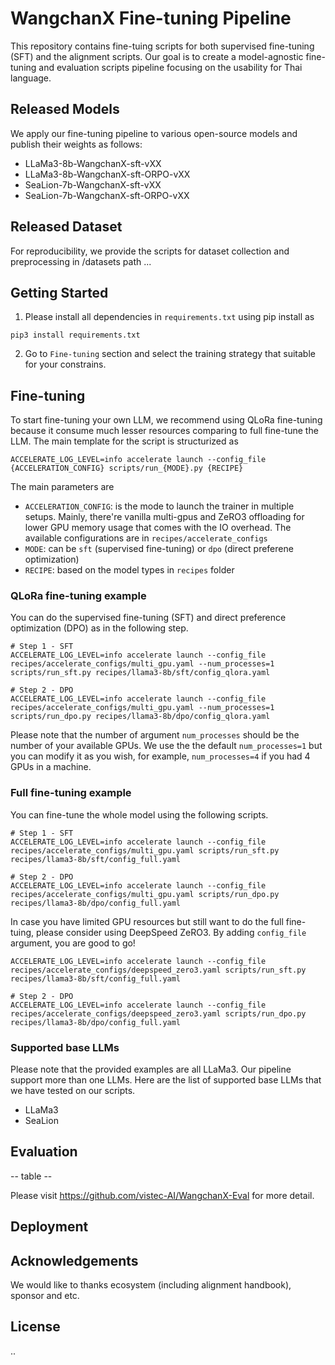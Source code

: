# WangchanX Fine-tuning Pipeline
This repository contains fine-tuing scripts for both supervised fine-tuning (SFT) and the alignment scripts. Our goal is to create a model-agnostic fine-tuning and evaluation scripts pipeline focusing on the usability for Thai language.

## Released Models
We apply our fine-tuning pipeline to various open-source models and publish their weights as follows:
- LLaMa3-8b-WangchanX-sft-vXX
- LLaMa3-8b-WangchanX-sft-ORPO-vXX
- SeaLion-7b-WangchanX-sft-vXX
- SeaLion-7b-WangchanX-sft-ORPO-vXX

## Released Dataset
For reproducibility, we provide the scripts for dataset collection and preprocessing in /datasets path ...

## Getting Started

1. Please install all dependencies in `requirements.txt` using pip install as
```
pip3 install requirements.txt
```

2. Go to `Fine-tuning` section and select the  training strategy that suitable for your constrains.

## Fine-tuning

To start fine-tuning your own LLM, we recommend using QLoRa fine-tuning because it consume much lesser resources comparing to full fine-tune the LLM. The main template for the script is structurized as 
```
ACCELERATE_LOG_LEVEL=info accelerate launch --config_file {ACCELERATION_CONFIG} scripts/run_{MODE}.py {RECIPE}
```
The main parameters are
- `ACCELERATION_CONFIG`: is the mode to launch the trainer in multiple setups. Mainly, there're vanilla multi-gpus and ZeRO3 offloading for lower GPU memory usage that comes with the IO overhead. The available configurations are in `recipes/accelerate_configs`
- `MODE`: can be `sft` (supervised fine-tuning) or `dpo` (direct preferene optimization)
- `RECIPE`: based on the model types in `recipes` folder


### QLoRa fine-tuning example

You can do the supervised fine-tuning (SFT) and direct preference optimization (DPO) as in the following step.

```
# Step 1 - SFT
ACCELERATE_LOG_LEVEL=info accelerate launch --config_file recipes/accelerate_configs/multi_gpu.yaml --num_processes=1 scripts/run_sft.py recipes/llama3-8b/sft/config_qlora.yaml

# Step 2 - DPO
ACCELERATE_LOG_LEVEL=info accelerate launch --config_file recipes/accelerate_configs/multi_gpu.yaml --num_processes=1 scripts/run_dpo.py recipes/llama3-8b/dpo/config_qlora.yaml
```

Please note that the number of argument `num_processes` should be the number of your available GPUs. We use the the default `num_processes=1` but you can modify it as you wish, for example, `num_processes=4` if you had 4 GPUs in a machine.

### Full fine-tuning example
You can fine-tune the whole model using the following scripts.
```
# Step 1 - SFT
ACCELERATE_LOG_LEVEL=info accelerate launch --config_file recipes/accelerate_configs/multi_gpu.yaml scripts/run_sft.py recipes/llama3-8b/sft/config_full.yaml

# Step 2 - DPO
ACCELERATE_LOG_LEVEL=info accelerate launch --config_file recipes/accelerate_configs/multi_gpu.yaml scripts/run_dpo.py recipes/llama3-8b/dpo/config_full.yaml
```

In case you have limited GPU resources but still want to do the full fine-tuing, please consider using DeepSpeed ZeRO3. By adding `config_file` argument, you are good to go!
```
ACCELERATE_LOG_LEVEL=info accelerate launch --config_file recipes/accelerate_configs/deepspeed_zero3.yaml scripts/run_sft.py recipes/llama3-8b/sft/config_full.yaml

# Step 2 - DPO
ACCELERATE_LOG_LEVEL=info accelerate launch --config_file recipes/accelerate_configs/deepspeed_zero3.yaml scripts/run_dpo.py recipes/llama3-8b/dpo/config_full.yaml
```


### Supported base LLMs
Please note that the provided examples are all LLaMa3. Our pipeline support more than one LLMs. Here are the list of supported base LLMs that we have tested on our scripts.
- LLaMa3
- SeaLion


## Evaluation

-- table --

Please visit https://github.com/vistec-AI/WangchanX-Eval for more detail.

## Deployment



## Acknowledgements

We would like to thanks ecosystem (including alignment handbook), sponsor and etc.

## License
..